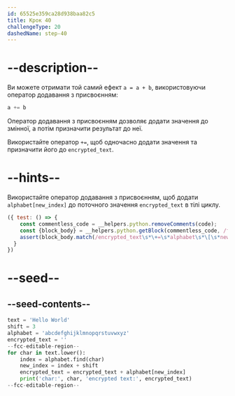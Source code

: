 ```yaml
---
id: 65525e359ca28d938baa82c5
title: Крок 40
challengeType: 20
dashedName: step-40
---
```


# --description--

Ви можете отримати той самий ефект `a = a + b`, використовуючи оператор додавання з присвоєнням:

```py
a += b
```

Оператор додавання з присвоєнням дозволяє додати значення до змінної, а потім призначити результат до неї.

Використайте оператор `+=`, щоб одночасно додати значення та призначити його до `encrypted_text`.

# --hints--

Використайте оператор додавання з присвоєнням, щоб додати `alphabet[new_index]` до поточного значення `encrypted_text` в тілі циклу.

```js
({ test: () => {
    const commentless_code = __helpers.python.removeComments(code);
    const {block_body} = __helpers.python.getBlock(commentless_code, /for\s+char\s+in\s+text\.lower\s*\(\s*\)\s*/);
    assert(block_body.match(/encrypted_text\s*\+=\s*alphabet\s*\[\s*new_index\s*\]/));
  }
})
```

# --seed--

## --seed-contents--

```py
text = 'Hello World'
shift = 3
alphabet = 'abcdefghijklmnopqrstuvwxyz'
encrypted_text = ''
--fcc-editable-region--
for char in text.lower():
    index = alphabet.find(char)
    new_index = index + shift
    encrypted_text = encrypted_text + alphabet[new_index]
    print('char:', char, 'encrypted text:', encrypted_text)
--fcc-editable-region--
```
